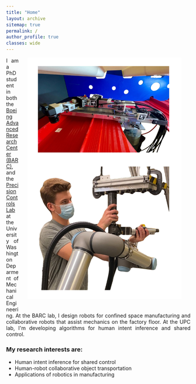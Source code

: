 ```yaml
---
title: "Home"
layout: archive
sitemap: true
permalink: /
author_profile: true
classes: wide
---
```


<img src="/assets/images/home_image.jpg" width="420px" align="right" style="display:block;margin-bottom:25px;margin-left:auto;margin-right:auto;padding-left: 25px;padding-right: 25px;" z-index="1" /> 


<p style="text-align: justify">
I am a PhD student in both the <a href="https://depts.washington.edu/barc/node/1">Boeing Advanced Research Center (BARC)</a>, and the <a href="http://faculty.washington.edu/devasia/">Precision Controls Lab</a> at the University of Washington Deparment of Mechanical Engineering. At the BARC lab, I design robots for confined space manufacturing and collaborative robots that assist mechanics on the factory floor. At the UPC lab, I'm developing algorithms for human intent inference and shared control.
</p>


### My research interests are:
- Human intent inference for shared control
- Human-robot collaborative object transportation
- Applications of robotics in manufacturing


